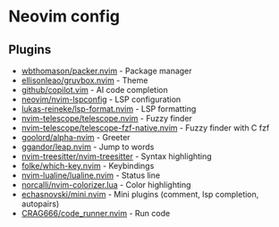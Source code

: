 
# Neovim config


## Plugins

- [wbthomason/packer.nvim](https://github.com/wbthomason/packer.nvim) - Package manager
- [ellisonleao/gruvbox.nvim](https://github.com/ellisonleao/gruvbox.nvim) - Theme
- [github/copilot.vim](https://github.com/github/copilot.vim) - AI code completion
- [neovim/nvim-lspconfig](https://github.com/neovim/nvim-lspconfig) - LSP configuration
- [lukas-reineke/lsp-format.nvim](https://github.com/lukas-reineke/lsp-format.nvim) - LSP formatting
- [nvim-telescope/telescope.nvim](https://github.com/nvim-telescope/telescope.nvim) - Fuzzy finder
- [nvim-telescope/telescope-fzf-native.nvim](https://github.com/nvim-telescope/telescope-fzf-native.nvim) - Fuzzy finder with C fzf
- [goolord/alpha-nvim](https://github.com/goolord/alpha-nvim) - Greeter
- [ggandor/leap.nvim](https://github.com/ggandor/leap.nvim) - Jump to words
- [nvim-treesitter/nvim-treesitter](https://github.com/nvim-treesitter/nvim-treesitter) - Syntax highlighting
- [folke/which-key.nvim](https://github.com/folke/which-key.nvim) - Keybindings
- [nvim-lualine/lualine.nvim](https://github.com/nvim-lualine/lualine.nvim) - Status line
- [norcalli/nvim-colorizer.lua](https://github.com/norcalli/nvim-colorizer.lua) - Color highlighting
- [echasnovski/mini.nvim](https://github.com/echasnovski/mini.nvim) - Mini plugins (comment, lsp completion, autopairs)
- [CRAG666/code_runner.nvim](https://github.com/CRAG666/code_runner.nvim) - Run code

